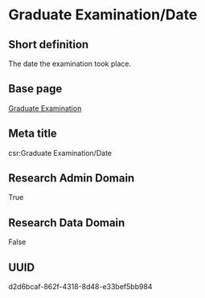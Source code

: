 # Graduate Examination/Date
## Short definition
The date the examination took place.
## Base page
[Graduate Examination](../../Objects/Graduate%20Examination.md)
## Meta title
csr:Graduate Examination/Date
## Research Admin Domain
True
## Research Data Domain
False
## UUID
d2d6bcaf-862f-4318-8d48-e33bef5bb984
